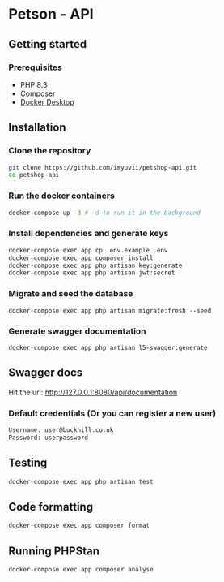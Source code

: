 # Petson - API

## Getting started

### Prerequisites

-   PHP 8.3
-   Composer
-   [Docker Desktop](https://www.docker.com/products/docker-desktop/)

## Installation
### Clone the repository
```bash
git clone https://github.com/imyuvii/petshop-api.git
cd petshop-api
```
### Run the docker containers
```bash
docker-compose up -d # -d to run it in the background
```
### Install dependencies and generate keys
```bash
docker-compose exec app cp .env.example .env
docker-compose exec app composer install
docker-compose exec app php artisan key:generate
docker-compose exec app php artisan jwt:secret
```
### Migrate and seed the database
```
docker-compose exec app php artisan migrate:fresh --seed
```
### Generate swagger documentation
```
docker-compose exec app php artisan l5-swagger:generate
```
## Swagger docs
Hit the url: http://127.0.0.1:8080/api/documentation

### Default credentials (Or you can register a new user)
```sh
Username: user@buckhill.co.uk
Password: userpassword
```
## Testing
```bash
docker-compose exec app php artisan test
```
## Code formatting
```bash
docker-compose exec app composer format
```

## Running PHPStan 
```bash
docker-compose exec app composer analyse
```
